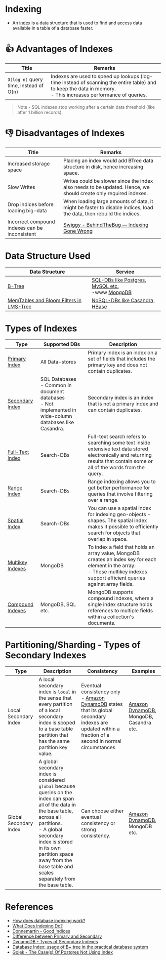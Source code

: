 # Indexing
- An [index](https://www.geeksforgeeks.org/indexing-in-databases-set-1/) is a data structure that is used to find and access data available in a table of a database faster.

# :+1: Advantages of Indexes

| Title                                  | Remarks                                                                                                                                                                            |
|----------------------------------------|------------------------------------------------------------------------------------------------------------------------------------------------------------------------------------|
| `O(log n)` query time, instead of O(n) | Indexes are used to speed up lookups (log-time instead of scanning the entire table) and to keep the data in memory. <br/>- This increases performance of queries.                 |

> Note - SQL indexes stop working after a certain data threshold (like after 1 billion records).

# :-1: Disadvantages of Indexes

| Title                                          | Remarks                                                                                                               |
|------------------------------------------------|-----------------------------------------------------------------------------------------------------------------------|
| Increased storage space                        | Placing an index would add BTree data structure in disk, hence increasing space.                                      |
| Slow Writes                                    | Writes could be slower since the index also needs to be updated. Hence, we should create only required indexes.       |
| Drop indices before loading big-data           | When loading large amounts of data, it might be faster to disable indices, load the data, then rebuild the indices.   |
| Incorrect compound indexes can be inconsistent | [Swiggy - BehindTheBug — Indexing Gone Wrong](https://bytes.swiggy.com/behindthebug-indexing-gone-wrong-6b4d682fd805) |

# Data Structure Used

| Data Structure                                           | Service                                                                                                                        |
|----------------------------------------------------------|--------------------------------------------------------------------------------------------------------------------------------|
| [B-Tree](BTree.md)                                       | [SQL-DBs like Postgres, MySQL etc.](../../SQL-Databases/Readme.md)<br/>-www [MongoDB](../../NoSQL-Databases/MongoDB/Readme.md) |
| [MemTables and Bloom Filters in LMS-Tree](../LSMTree.md) | [NoSQL-DBs like Casandra, HBase](../../NoSQL-Databases/Readme.md)                                                              |

# Types of Indexes

| Type                                                                                                          | Supported DBs                                                                                                  | Description                                                                                                                                                                           |
|---------------------------------------------------------------------------------------------------------------|----------------------------------------------------------------------------------------------------------------|---------------------------------------------------------------------------------------------------------------------------------------------------------------------------------------|
| [Primary Index](https://pediaa.com/what-is-the-difference-between-primary-and-secondary-index/)               | All Data-stores                                                                                                | Primary index is an index on a set of fields that includes the primary key and does not contain duplicates.                                                                           |
| [Secondary Index](https://pediaa.com/what-is-the-difference-between-primary-and-secondary-index/)             | SQL Databases<br/>- Common in document databases<br/>- Not implemented in wide-column databases like Casandra. | Secondary index is an index that is not a primary index and can contain duplicates.                                                                                                   |
| [Full-Text Index](https://www.mongodb.com/basics/full-text-search)                                            | Search-DBs                                                                                                     | Full-text search refers to searching some text inside extensive text data stored electronically and returning results that contain some or all of the words from the query.           |
| [Range Index](https://docs.pinot.apache.org/basics/indexing/range-index)                                      | Search-DBs                                                                                                     | Range indexing allows you to get better performance for queries that involve filtering over a range.                                                                                  |
| [Spatial Index](https://stackoverflow.com/questions/2256364/what-is-a-spatial-index-and-when-should-i-use-it) | Search-DBs                                                                                                     | You can use a spatial index for indexing geo-objects - shapes. The spatial index makes it possible to efficiently search for objects that overlap in space.                           |
| [Multikey Indexes](https://www.mongodb.com/docs/manual/core/index-multikey/)                                  | MongoDB                                                                                                        | To index a field that holds an array value, MongoDB creates an index key for each element in the array. <br/>- These multikey indexes support efficient queries against array fields. |
| [Compound Indexes](https://www.mongodb.com/docs/manual/core/index-compound/)                                  | MongoDB, SQL etc.                                                                                              | MongoDB supports compound indexes, where a single index structure holds references to multiple fields within a collection's documents.                                                |

# Partitioning/Sharding - Types of Secondary Indexes

| Type                   | Description                                                                                                                                                                                                                                                                           | Consistency                                                                                                                                                                                                                         | Examples                                                                                                        |
|------------------------|---------------------------------------------------------------------------------------------------------------------------------------------------------------------------------------------------------------------------------------------------------------------------------------|-------------------------------------------------------------------------------------------------------------------------------------------------------------------------------------------------------------------------------------|-----------------------------------------------------------------------------------------------------------------|
| Local Secondary Index  | A local secondary index is `local` in the sense that every partition of a local secondary index is scoped to a base table partition that has the same partition key value.                                                                                                             | Eventual consistency only<br/>- [Amazon DynamoDB](../../../../2_AWSComponents/6_DatabaseServices/AmazonDynamoDB/Readme.md) states that its global secondary indexes are updated within a fraction of a second in normal circumstances. | [Amazon DynamoDB](../../../../2_AWSComponents/6_DatabaseServices/AmazonDynamoDB/Readme.md), MongoDB, Casandra etc. |
| Global Secondary Index | A global secondary index is considered `global` because queries on the index can span all of the data in the base table, across all partitions.<br/>- A global secondary index is stored in its own partition space away from the base table and scales separately from the base table. | Can choose either eventual consistency or strong consistency.                                                                                                                                                                       | [Amazon DynamoDB](../../../../2_AWSComponents/6_DatabaseServices/AmazonDynamoDB/Readme.md), MongoDB etc.           |

# References
- [How does database indexing work?](https://stackoverflow.com/questions/1108/how-does-database-indexing-work)
- [What Does Indexing Do?](https://chartio.com/learn/databases/how-does-indexing-work/)
- [Donnemartin - Good Indices](https://github.com/donnemartin/system-design-primer#use-good-indices)
- [Difference between Primary and Secondary](https://pediaa.com/what-is-the-difference-between-primary-and-secondary-index/)
- [DynamoDB - Types of Secondary Indexes](https://docs.aws.amazon.com/amazondynamodb/latest/developerguide/SecondaryIndexes.html)
- [Database Index: usage of B+ tree in the practical database system](https://www.callibrity.com/blog/database-index-usage-of-b-tree-in-the-practical-database-system)
- [Gojek - The Case(s) Of Postgres Not Using Index](https://www.gojek.io/blog/the-case-s-of-postgres-not-using-index)